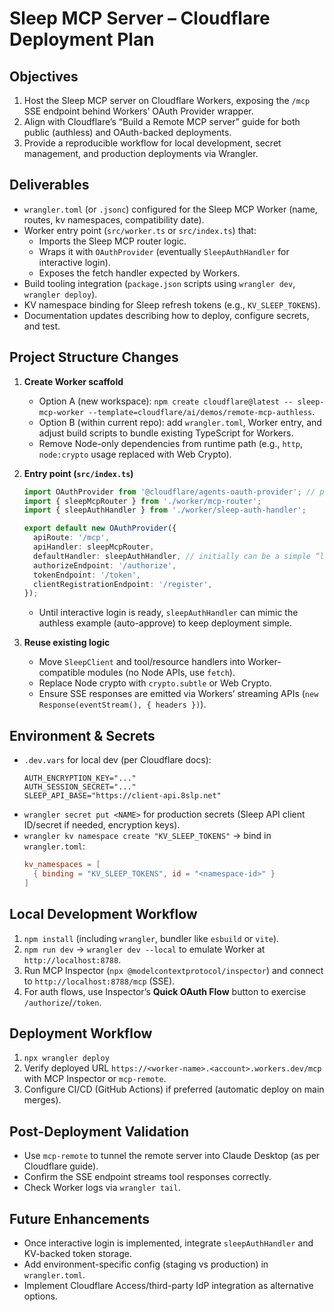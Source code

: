 # Sleep MCP Server – Cloudflare Deployment Plan

## Objectives

1. Host the Sleep MCP server on Cloudflare Workers, exposing the `/mcp` SSE endpoint behind Workers’ OAuth Provider wrapper.
2. Align with Cloudflare’s “Build a Remote MCP server” guide for both public (authless) and OAuth-backed deployments.
3. Provide a reproducible workflow for local development, secret management, and production deployments via Wrangler.

## Deliverables

- `wrangler.toml` (or `.jsonc`) configured for the Sleep MCP Worker (name, routes, kv namespaces, compatibility date).
- Worker entry point (`src/worker.ts` or `src/index.ts`) that:
  - Imports the Sleep MCP router logic.
  - Wraps it with `OAuthProvider` (eventually `SleepAuthHandler` for interactive login).
  - Exposes the fetch handler expected by Workers.
- Build tooling integration (`package.json` scripts using `wrangler dev`, `wrangler deploy`).
- KV namespace binding for Sleep refresh tokens (e.g., `KV_SLEEP_TOKENS`).
- Documentation updates describing how to deploy, configure secrets, and test.

## Project Structure Changes

1. **Create Worker scaffold**
   - Option A (new workspace): `npm create cloudflare@latest -- sleep-mcp-worker --template=cloudflare/ai/demos/remote-mcp-authless`.
   - Option B (within current repo): add `wrangler.toml`, Worker entry, and adjust build scripts to bundle existing TypeScript for Workers.
   - Remove Node-only dependencies from runtime path (e.g., `http`, `node:crypto` usage replaced with Web Crypto).
2. **Entry point (`src/index.ts`)**
   ```ts
   import OAuthProvider from '@cloudflare/agents-oauth-provider'; // placeholder import
   import { sleepMcpRouter } from './worker/mcp-router';
   import { sleepAuthHandler } from './worker/sleep-auth-handler';

   export default new OAuthProvider({
     apiRoute: '/mcp',
     apiHandler: sleepMcpRouter,
     defaultHandler: sleepAuthHandler, // initially can be a simple “login not implemented” page
     authorizeEndpoint: '/authorize',
     tokenEndpoint: '/token',
     clientRegistrationEndpoint: '/register',
   });
   ```
   - Until interactive login is ready, `sleepAuthHandler` can mimic the authless example (auto-approve) to keep deployment simple.

3. **Reuse existing logic**
   - Move `SleepClient` and tool/resource handlers into Worker-compatible modules (no Node APIs, use `fetch`).
   - Replace Node crypto with `crypto.subtle` or Web Crypto.
   - Ensure SSE responses are emitted via Workers’ streaming APIs (`new Response(eventStream(), { headers })`).

## Environment & Secrets

- `.dev.vars` for local dev (per Cloudflare docs):
  ```
  AUTH_ENCRYPTION_KEY="..."
  AUTH_SESSION_SECRET="..."
  SLEEP_API_BASE="https://client-api.8slp.net"
  ```
- `wrangler secret put <NAME>` for production secrets (Sleep API client ID/secret if needed, encryption keys).
- `wrangler kv namespace create "KV_SLEEP_TOKENS"` → bind in `wrangler.toml`:
  ```toml
  kv_namespaces = [
    { binding = "KV_SLEEP_TOKENS", id = "<namespace-id>" }
  ]
  ```

## Local Development Workflow

1. `npm install` (including `wrangler`, bundler like `esbuild` or `vite`).
2. `npm run dev` → `wrangler dev --local` to emulate Worker at `http://localhost:8788`.
3. Run MCP Inspector (`npx @modelcontextprotocol/inspector`) and connect to `http://localhost:8788/mcp` (SSE).
4. For auth flows, use Inspector’s **Quick OAuth Flow** button to exercise `/authorize`/`/token`.

## Deployment Workflow

1. `npx wrangler deploy`
2. Verify deployed URL `https://<worker-name>.<account>.workers.dev/mcp` with MCP Inspector or `mcp-remote`.
3. Configure CI/CD (GitHub Actions) if preferred (automatic deploy on main merges).

## Post-Deployment Validation

- Use `mcp-remote` to tunnel the remote server into Claude Desktop (as per Cloudflare guide).
- Confirm the SSE endpoint streams tool responses correctly.
- Check Worker logs via `wrangler tail`.

## Future Enhancements

- Once interactive login is implemented, integrate `sleepAuthHandler` and KV-backed token storage.
- Add environment-specific config (staging vs production) in `wrangler.toml`.
- Implement Cloudflare Access/third-party IdP integration as alternative options.

